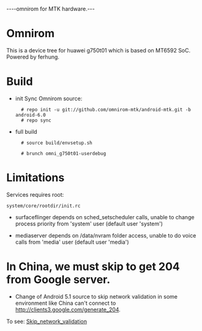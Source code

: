 ----omnirom for MTK hardware.---
# Omnirom

This is a device tree for huawei g750t01 which is based on MT6592 SoC. Powered by ferhung.
# Build

* init
  Sync Omnirom source:

        # repo init -u git://github.com/omnirom-mtk/android-mtk.git -b android-6.0        
        # repo sync

* full build
        
        # source build/envsetup.sh

        # brunch omni_g750t01-userdebug

# Limitations

Services requires root:

`system/core/rootdir/init.rc`

  * surfaceflinger depends on sched_setscheduler calls, unable to change process priority from 'system' user (default user 'system')

  * mediaserver depends on /data/nvram folder access, unable to do voice calls from 'media' user (default user 'media')

# In China, we must skip to get 204 from Google server.
  * Change of Android 5.1 source to skip network validation in some environment like China can't connect to http://clients3.google.com/generate_204. 

  To see: 
    [Skip_network_validation](http://github.com/ferhung/Skip_network_validation)
